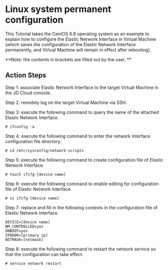 # Linux system permanent configuration

This Tutorial takes the CentOS 6.8 operating system as an example to explain how to configure the Elastic Network Interface in Virtual Machine (which saves the configuration of the Elastic Network Interface permanently, and Virtual Machine will remain in effect after rebooting).

**Note: the contents in brackets are filled out by the user. **

## Action Steps
Step 1: associate Elastic Network Interface to the target Virtual Machine in the JD Cloud console.

Step 2: remotely log on the target Virtual Machine via SSH.

Step 3: execute the following command to query the name of the attached Elastic Network Interface.

	# ifconfig -a

Step 4: execute the following command to enter the network interface configuration file directory.

	# cd /etc/sysconfig/network-scripts

Step 5: execute the following command to create configuration file of Elastic Network Interface.

	# touch ifcfg-[device name]

Step 6: execute the following command to enable editing for configuration file of Elastic Network Interface.

	# vi ifcfg-[device name]

Step 7: replace and fill in the following contexts in the configuration file of Elastic Network Interface.

	DEVICE=[device name]
	NM_CONTROLLED=yes
	ONBOOT=yes
	IPADDR=[primary ip]
	NETMASK=[netmask]

Step 8: execute the following command to restart the network service so that the configuration can take effect.

	# service network restart

